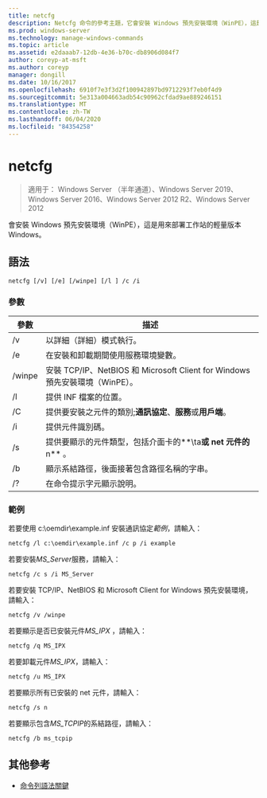 ```yaml
---
title: netcfg
description: Netcfg 命令的參考主題，它會安裝 Windows 預先安裝環境（WinPE），這是用來部署工作站的輕量版本 Windows。
ms.prod: windows-server
ms.technology: manage-windows-commands
ms.topic: article
ms.assetid: e2daaab7-12db-4e36-b70c-db8906d084f7
author: coreyp-at-msft
ms.author: coreyp
manager: dongill
ms.date: 10/16/2017
ms.openlocfilehash: 6910f7e3f3d2f100942897bd9712293f7eb0f4d9
ms.sourcegitcommit: 5e313a004663adb54c90962cfdad9ae889246151
ms.translationtype: MT
ms.contentlocale: zh-TW
ms.lasthandoff: 06/04/2020
ms.locfileid: "84354258"
---
```

# <a name="netcfg"></a>netcfg

> 適用于： Windows Server （半年通道）、Windows Server 2019、Windows Server 2016、Windows Server 2012 R2、Windows Server 2012

會安裝 Windows 預先安裝環境（WinPE），這是用來部署工作站的輕量版本 Windows。

## <a name="syntax"></a>語法

```
netcfg [/v] [/e] [/winpe] [/l ] /c /i
```

### <a name="parameters"></a>參數

| 參數 | 描述 |
| --------- | ----------- |
| /v | 以詳細（詳細）模式執行。 |
| /e | 在安裝和卸載期間使用服務環境變數。 |
| /winpe | 安裝 TCP/IP、NetBIOS 和 Microsoft Client for Windows 預先安裝環境（WinPE）。 |
| /l | 提供 INF 檔案的位置。 |
| /C | 提供要安裝之元件的類別;**通訊協定**、**服務**或**用戶端**。 |
| /i | 提供元件識別碼。 |
| /s | 提供要顯示的元件類型，包括介面卡的**\ta**或 net 元件的**n** 。 |
| /b | 顯示系結路徑，後面接著包含路徑名稱的字串。 |
| /? | 在命令提示字元顯示說明。 |                                                    |

### <a name="examples"></a>範例

若要使用 c:\oemdir\example.inf 安裝通訊協定*範例*，請輸入：

```
netcfg /l c:\oemdir\example.inf /c p /i example
```

若要安裝*MS_Server*服務，請輸入：

```
netcfg /c s /i MS_Server
```

若要安裝 TCP/IP、NetBIOS 和 Microsoft Client for Windows 預先安裝環境，請輸入：

```
netcfg /v /winpe
```

若要顯示是否已安裝元件*MS_IPX* ，請輸入：

```
netcfg /q MS_IPX
```

若要卸載元件*MS_IPX*，請輸入：

```
netcfg /u MS_IPX
```

若要顯示所有已安裝的 net 元件，請輸入：

```
netcfg /s n
```

若要顯示包含*MS_TCPIP*的系結路徑，請輸入：

```
netcfg /b ms_tcpip
```

## <a name="additional-references"></a>其他參考

- [命令列語法關鍵](command-line-syntax-key.md)
